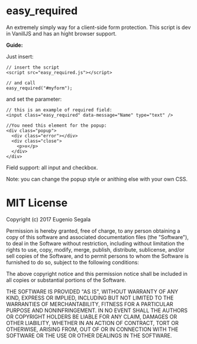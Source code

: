 # easy_required

An extremely simply way for a client-side form protection.
This script is dev in VanillJS and has an hight browser support.

<strong>Guide:</strong>

Just insert:

```
// insert the script
<script src="easy_required.js"></script>

// and call
easy_required("#myform");
```

and set the parameter:

```
// this is an example of required field:
<input class="easy_required" data-message="Name" type="text" />

//You need this element for the popup:
<div class="popup">
  <div class="error"></div>
  <div class="close">
    <p>x</p>
  </div>
</div>
```
<p>Field support: all input and checkbox.</p>
<p>Note: you can change the popup style or anithing else with your own CSS.</p>

# MIT License

Copyright (c) 2017 Eugenio Segala

Permission is hereby granted, free of charge, to any person obtaining a copy
of this software and associated documentation files (the "Software"), to deal
in the Software without restriction, including without limitation the rights
to use, copy, modify, merge, publish, distribute, sublicense, and/or sell
copies of the Software, and to permit persons to whom the Software is
furnished to do so, subject to the following conditions:

The above copyright notice and this permission notice shall be included in all
copies or substantial portions of the Software.

THE SOFTWARE IS PROVIDED "AS IS", WITHOUT WARRANTY OF ANY KIND, EXPRESS OR
IMPLIED, INCLUDING BUT NOT LIMITED TO THE WARRANTIES OF MERCHANTABILITY,
FITNESS FOR A PARTICULAR PURPOSE AND NONINFRINGEMENT. IN NO EVENT SHALL THE
AUTHORS OR COPYRIGHT HOLDERS BE LIABLE FOR ANY CLAIM, DAMAGES OR OTHER
LIABILITY, WHETHER IN AN ACTION OF CONTRACT, TORT OR OTHERWISE, ARISING FROM,
OUT OF OR IN CONNECTION WITH THE SOFTWARE OR THE USE OR OTHER DEALINGS IN THE
SOFTWARE.
